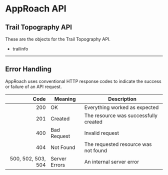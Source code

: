 # AppRoach API

<!-- This is a sample for AppRoach's API. This sample focuses on the Trail Topography feature of the app.-->

## Trail Topography API

These are the objects for the Trail Topography API.
- trailinfo

<!-- More object tbd. -->

---

## Error Handling

AppRoach uses conventional HTTP response codes to indicate the success or failure of an API request.

| Code | Meaning | Description |
| ---: | --- | --- |
| 200 | OK | Everything worked as expected |
| 201 | Created | The resource was successfully created |
| 400 | Bad Request | Invalid request |
| 404 | Not Found | The requested resource was not found |
| 500, 502, 503, 504 | Server Errors | An internal server error |